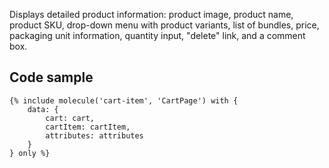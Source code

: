 Displays detailed product information: product image, product name, product SKU, drop-down menu with product variants, list of bundles, price, packaging unit information, quantity input, "delete" link, and a comment box.

## Code sample

```
{% include molecule('cart-item', 'CartPage') with {
    data: {
        cart: cart,
        cartItem: cartItem,
        attributes: attributes
    }
} only %}
```
